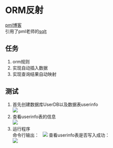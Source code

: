 ORM反射
===
[pml博客](http://m.blog.csdn.net/pmlpml/article/details/78850516)  
引用了pml老师的[sqlt](https://github.com/pmlpml/sqlt)

任务
---
1. orm规则
2. 实现自动插入数据
3. 实现查询结果自动映射

测试
---
1. 首先创建数据库UserDB以及数据表userinfo  
![](https://github.com/CODEJY/ORMEngine/blob/master/ScreenShot/create%20database.png)
2. 查看userinfo表的信息  
![](https://github.com/CODEJY/ORMEngine/blob/master/ScreenShot/before.png)
3. 运行程序   
命令行输出：  
![](https://github.com/CODEJY/ORMEngine/blob/master/ScreenShot/cmd.png)
查看userinfo表是否写入成功：  
![](https://github.com/CODEJY/ORMEngine/blob/master/ScreenShot/after.png)
